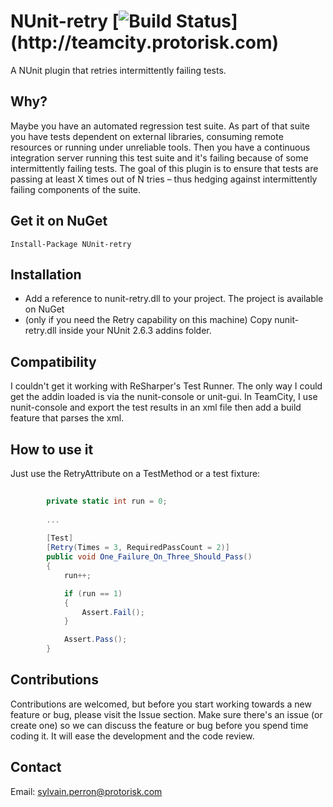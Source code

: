 NUnit-retry [![Build Status](http://teamcity.protorisk.com/app/rest/builds/buildType:(id:NUnitRetry_NUnitRetry)/statusIcon)](http://teamcity.protorisk.com)
===========

A NUnit plugin that retries intermittently failing tests.

Why?
--------

Maybe you have an automated regression test suite. As part of that suite you have tests dependent on external libraries, consuming remote resources or running under unreliable tools.
Then you have a continuous integration server running this test suite and it's failing because of some intermittently failing tests.
The goal of this plugin is to ensure that tests are passing at least X times out of N tries – thus hedging against intermittently failing components of the suite.

Get it on NuGet
---------------------
```
Install-Package NUnit-retry
```

Installation 
--------------
- Add a reference to nunit-retry.dll to your project. The project is available on NuGet
- (only if you need the Retry capability on this machine) Copy nunit-retry.dll inside your NUnit 2.6.3 addins folder.

Compatibility
-----------------

I couldn't get it working with ReSharper's Test Runner. The only way I could get the addin loaded is via the nunit-console or unit-gui. In TeamCity, I use nunit-console and export the test results in an xml file then add a build feature that parses the xml.

How to use it
------------------

Just use the RetryAttribute on a TestMethod or a test fixture:
``` c#
        
        private static int run = 0;
        
        ...
        
        [Test]
        [Retry(Times = 3, RequiredPassCount = 2)]
        public void One_Failure_On_Three_Should_Pass()
        {
            run++;

            if (run == 1)
            {
                Assert.Fail();
            }

            Assert.Pass();
        }
```

Contributions
------------------

Contributions are welcomed, but before you start working towards a new feature or bug, please visit the Issue section. Make sure there's an issue (or create one) so we can discuss the feature or bug before you spend time coding it. It will ease the development and the code review.

Contact
----------

Email: sylvain.perron@protorisk.com

